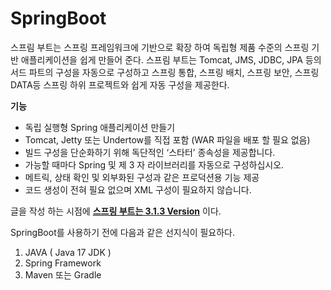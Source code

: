# SpringBoot

스프림 부트는 스프링 프레임워크에 기반으로 확장 하여 독립형 제품 수준의 스프링 기반 애플리케이션을 쉽게 만들어 준다. 스프림 부트는 Tomcat, JMS, JDBC, JPA 등의 서드 파트의 구성을 자동으로 구성하고 스프링 통합, 스프링 배치, 스프링 보안, 스프링 DATA등 스프링 하위 프로젝트와 쉽게 자동 구성을 제공한다.

**기능**

* 독립 실행형 Spring 애플리케이션 만들기
* Tomcat, Jetty 또는 Undertow를 직접 포함 (WAR 파일을 배포 할 필요 없음)
* 빌드 구성을 단순화하기 위해 독단적인 ‘스타터’ 종속성을 제공합니다.
* 가능할 때마다 Spring 및 제 3 자 라이브러리를 자동으로 구성하십시오.
* 메트릭, 상태 확인 및 외부화된 구성과 같은 프로덕션용 기능 제공
* 코드 생성이 전혀 필요 없으며 XML 구성이 필요하지 않습니다.

글을 작성 하는 시점에 [**스프링 부트는 3.1.3 Version**](https://docs.spring.io/spring-boot/docs/3.1.3/reference/html/) 이다.

SpringBoot를 사용하기 전에 다음과 같은 선지식이 필요하다.

1. JAVA ( Java 17 JDK )
2. Spring Framework
3. Maven 또는 Gradle
